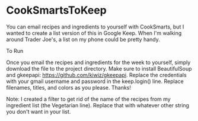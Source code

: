 # CookSmartsToKeep

You can email recipes and ingredients to yourself with CookSmarts, but I wanted to create a list version of this in Google Keep. When I'm walking around Trader Joe's, a list on my phone could be pretty handy. 

To Run

Once you email the recipes and ingredients for the week to yourself, simply download the file to the project directory. Make sure to install BeautifulSoup and gkeepapi: https://github.com/kiwiz/gkeepapi. Replace the credentials with your gmail username and password in the keep.login() line. Replace filenames, titles, and colors as you please. Thanks!

Note: I created a filter to get rid of the name of the recipes from my ingredient list (the Vegetarian line). Replace that with whatever other string you don't want in your list.
